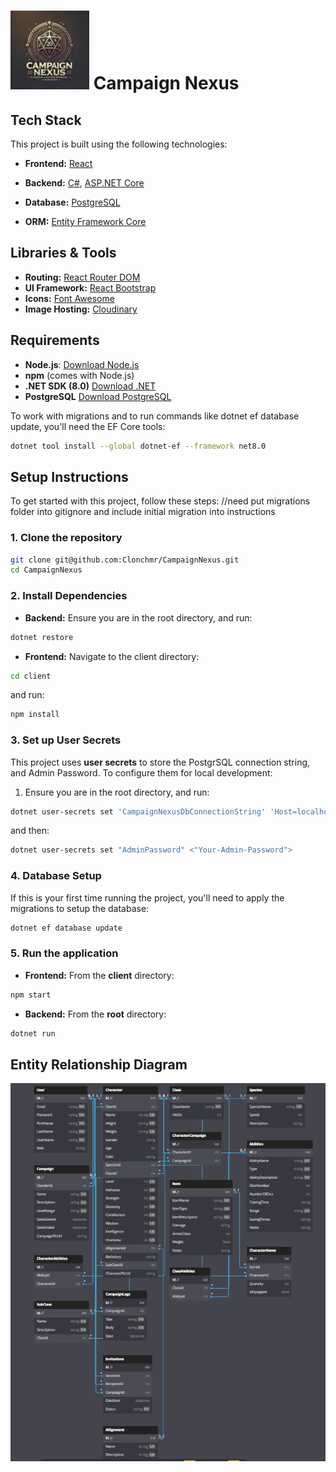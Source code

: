 # <img width=25%  src = "./client/src/assets/images/CampaignNexusLogo.webp"> Campaign Nexus

## Tech Stack

This project is built using the following technologies:

- **Frontend:** [React](https://react.dev/)

- **Backend:** [C#](https://learn.microsoft.com/en-us/dotnet/csharp/), [ASP.NET Core](https://learn.microsoft.com/en-us/aspnet/core/)
- **Database:** [PostgreSQL](https://www.postgresql.org/)
- **ORM:** [Entity Framework Core](https://learn.microsoft.com/en-us/ef/core/)

## Libraries & Tools

- **Routing:** [React Router DOM](https://reactrouter.com/)
- **UI Framework:** [React Bootstrap](https://react-bootstrap.netlify.app/)
- **Icons:** [Font Awesome](https://fontawesome.com/)
- **Image Hosting:** [Cloudinary](https://cloudinary.com/)

## Requirements

- **Node.js**:
  [Download Node.js](https://nodejs.org/)
- **npm** (comes with Node.js)
- **.NET SDK (8.0)** [Download .NET](https://dotnet.microsoft.com/download)
- **PostgreSQL** [Download PostgreSQL](https://www.enterprisedb.com/downloads/postgres-postgresql-downloads)

To work with migrations and to run commands like dotnet ef database update, you'll need the EF Core tools:

```bash
dotnet tool install --global dotnet-ef --framework net8.0
```

## Setup Instructions

To get started with this project, follow these steps:
//need put migrations folder into gitignore and include initial migration into instructions

### 1. Clone the repository

```bash
git clone git@github.com:Clonchmr/CampaignNexus.git
cd CampaignNexus
```

### 2. Install Dependencies

- **Backend:** Ensure you are in the root directory, and run:

```bash
dotnet restore
```

- **Frontend:** Navigate to the client directory:

```bash
cd client
```

and run:

```bash
npm install
```

### 3. Set up User Secrets

This project uses **user secrets** to store the PostgrSQL connection string, and Admin Password. To configure them for local development:

1. Ensure you are in the root directory, and run:

```bash
dotnet user-secrets set 'CampaignNexusDbConnectionString' 'Host=localhost;Port=5432;Username=<your_postgres_username>;Password=<your_postgresql_password>;Database=CampaignNexus'
```

and then:

```bash
dotnet user-secrets set "AdminPassword" <"Your-Admin-Password">
```

### 4. Database Setup

If this is your first time running the project, you'll need to apply the migrations to setup the database:

```bash
dotnet ef database update
```

### 5. Run the application

- **Frontend:** From the **client** directory:

```bash
npm start
```

- **Backend:** From the **root** directory:

```bash
dotnet run
```

## Entity Relationship Diagram

<img src="./client/src/assets/images/ERD.png">
